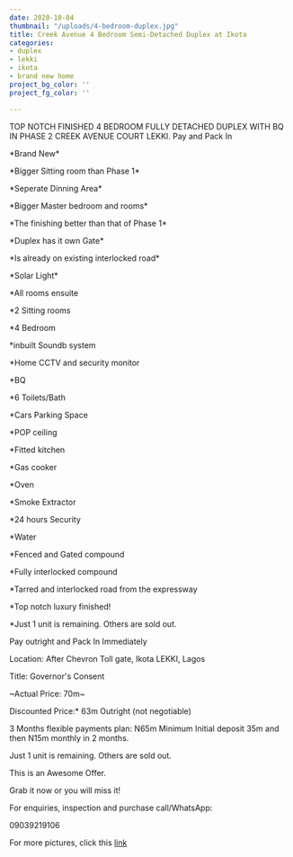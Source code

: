 ```yaml
---
date: 2020-10-04
thumbnail: "/uploads/4-bedroom-duplex.jpg"
title: Creek Avenue 4 Bedroom Semi-Detached Duplex at Ikota
categories:
- duplex
- lekki
- ikota
- brand new home
project_bg_color: ''
project_fg_color: ''

---
```

TOP NOTCH FINISHED 4 BEDROOM FULLY DETACHED DUPLEX WITH BQ IN PHASE 2 CREEK AVENUE COURT LEKKI. Pay and Pack In

\*Brand New*

\*Bigger Sitting room than Phase 1*

\*Seperate Dinning Area*

\*Bigger Master bedroom and rooms*

\*The finishing better than that of Phase 1*

\*Duplex has it own Gate*

\*Is already on existing interlocked road*

\*Solar Light*

\*All rooms ensuite

\*2 Sitting rooms

\*4 Bedroom

\*inbuilt Soundb system

\*Home CCTV and security monitor

\*BQ

\*6 Toilets/Bath

\*Cars Parking Space

\*POP ceiling

\*Fitted kitchen

\*Gas cooker

\*Oven

\*Smoke Extractor

\*24 hours Security

\*Water

\*Fenced and Gated compound

\*Fully interlocked compound

\*Tarred and interlocked road from the expressway

\*Top notch luxury finished!

\*Just 1 unit is remaining. Others are sold out.

Pay outright and Pack In Immediately

Location: After Chevron Toll gate, Ikota LEKKI, Lagos

Title: Governor's Consent

\~Actual Price: 70m\~

Discounted Price:* 63m Outright (not negotiable)

3 Months flexible payments plan: N65m Minimum Initial deposit 35m and then N15m monthly in 2 months.

Just 1 unit is remaining. Others are sold out.

This is an Awesome Offer.

Grab it now or you will miss it!

For enquiries, inspection and purchase call/WhatsApp:

09039219106

For more pictures, click this [link](https://nigeriapropertycentre.com/account/listings/575131/images "Creek Avenue Semi-detached")